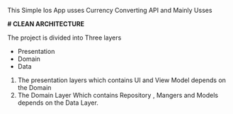 This Simple Ios App usses Currency Converting API and Mainly Usses 

**# CLEAN ARCHITECTURE**

The project is divided into Three layers
- Presentation
- Domain
- Data

1) The presentation layers which contains UI and View Model depends on the Domain
2) The Domain Layer Which contains Repository , Mangers and Models depends on the Data Layer.

